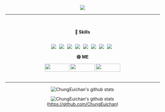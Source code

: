 <div align="center" dir="auto">

  <img src="https://capsule-render.vercel.app/api?type=slice&color=auto&height=200&text=Euichan&fontAlign=70&rotate=13&fontAlignY=25" />
  
  <hr>
  </hr>

<div align="center" dir="auto">
  <br>
  <br>
  
  <b>
   <g-emoji class="g-emoji" alias="muscle" fallback-src="https://github.guthubassets.com/images/icons/emoji/unicode/1f4aa.png">💪</g-emoji>
   Skills
  <br>
  <br>
    
  <a><img src="https://img.shields.io/badge/Java-007396?style=flat-square&logo=Java&logoColor=white& max-width= 100%" /></a> &nbsp;
  <a><img src="https://img.shields.io/badge/JavaScript-F7DF1E?style=flat-square&logo=JavaScript&logoColor=white"/></a> &nbsp;
  <a><img src="https://img.shields.io/badge/Html-E34F26?style=flat-square&logo=Html5&logoColor=white"/></a> &nbsp;
  <a><img src="https://img.shields.io/badge/css-1572B6?style=flat-square&logo=css3&logoColor=white"/></a> &nbsp;
  <a><img src="https://img.shields.io/badge/jQuery-0769AD?style=flat-square&logo=jQuery&logoColor=white"/></a> &nbsp;
  <a><img src="https://img.shields.io/badge/MySql-4479A1?style=flat-square&logo=MySql&logoColor=white"/></a> &nbsp;
  <a><img src="https://img.shields.io/badge/Oracle-F80000?style=flat-square&logo=Oracle&logoColor=white"/></a> &nbsp;
  <a><img src="https://img.shields.io/badge/Spring-6DB33F?style=flat-square&logo=Spring&logoColor=white"/></a> &nbsp;

  😄 ME
    
  <a href="https://cut-silicon-1bf.notion.site/ChungEuichan-90b25f74a6b74526a7431dd48f7676dc" rel="nofollow">
 <img src="https://camo.githubusercontent.com/e158f16f83ef939b73ab4bdc3cd85221891c16a39e171406c4f8db9311fce7ca/68747470733a2f2f696d672e736869656c64732e696f2f62616467652f4e6f74696f6e2d3030303030303f7374796c653d666c61742d737175617265266c6f676f3d4e6f74696f6e266c6f676f436f6c6f723d7768697465" width="80px" height="26px/" data-canonical-src="https://img.shields.io/badge/Notion-000000?style-flat-square&logo=Notion&logoColor=white" style="max-width:100%;"></a>

  <a href="mailto:jec5235@gmail.com">
 <img src="https://camo.githubusercontent.com/47bb94e6866b3df47db0719e9243276656acee71ecc4d4855c200f35243d8323/68747470733a2f2f696d672e736869656c64732e696f2f62616467652f476d61696c2d4541343333353f7374796c653d666c61742d737175617265266c6f676f3d476d61696c266c6f676f436f6c6f723d7768697465" width="80px" height="26px/" data-canonical-src="https://img.shields.io/badge/Gmail-EA4335?style-flat-square&logo=Notion&logoColor=white" style="max-width:100%;"></a>
    
  <a href="https://www.instagram.com/jec523_/?hl=ko">
 <img src="https://camo.githubusercontent.com/c00b87148c63c5a0e9974090f007bb0d5924c2c32023db2222a00518ef74fd82/68747470733a2f2f696d672e736869656c64732e696f2f62616467652f496e7374616772616d2d4534343035463f7374796c653d666c61742d737175617265266c6f676f3d496e7374616772616d266c6f676f436f6c6f723d7768697465" width="80px" height="26px/" data-canonical-src="https://img.shields.io/badge/Instagram-E4405F?style-flat-square&logo=Notion&logoColor=white" style="max-width:100%;"></a>
    
</b>
<br>
<br>
<hr>
</hr>


![ChungEuichan's github stats](https://github-readme-stats.vercel.app/api?username=ChungEuichan&show_icons=true)
<br>

![ChungEuichan's github stats](https://github-readme-stats.vercel.app/api/top-langs/?username=ChungEuichan&show_icons=true&hide_border=true&title_color=004386&icon_color=004386&layout=compact)
<br>
(https://github.com/ChungEuichan)

</div>
</div>

<!--
**ChungEuichan/ChungEuichan** is a ✨ _special_ ✨ repository because its `README.md` (this file) appears on your GitHub profile.

Here are some ideas to get you started:

- 🔭 I’m currently working on ...
- 🌱 I’m currently learning ...
- 👯 I’m looking to collaborate on ...
- 🤔 I’m looking for help with ...
- 💬 Ask me about ...
- 📫 How to reach me: ...
- 😄 Pronouns: ...
- ⚡ Fun fact: ...
-->
